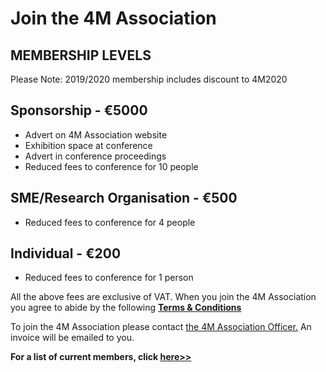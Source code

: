 # Join the 4M Association

## MEMBERSHIP LEVELS


Please Note: 2019/2020 membership includes discount to 4M2020  

## Sponsorship - €5000


 * Advert on 4M Association website
 * Exhibition space at conference
 * Advert in conference proceedings
 * Reduced fees to conference for 10 people 


## SME/Research Organisation - €500


 * Reduced fees to conference for 4 people 
 

## Individual - €200


 * Reduced fees to conference for 1 person 
 

All the above fees are exclusive of VAT. When you join the 4M Association you agree to abide by the following **[Terms & Conditions](/4m-association/Terms.html)**

To join the 4M Association please contact <a href="mailto:a.svetozarova@bham.ac.uk">the 4M Association Officer.</a> An invoice will be emailed to you. 

**For a list of current members, click [here>>](/4m-association/members.html)**